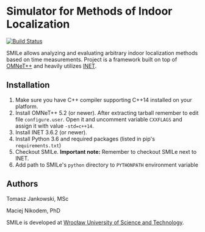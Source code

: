 # Simulator for Methods of Indoor Localization

[![Build Status](https://travis-ci.org/goofacz/smile.svg?branch=master)](https://travis-ci.org/goofacz/smile)

SMILe allows analyzing and evaluating arbitrary indoor localization methods based on time measurements. Project is a framework built on top of [OMNeT++](https://omnetpp.org/) and heavily utilizes [INET](https://github.com/inet-framework/inet).

## Installation

1. Make sure you have C++ compiler supporting C++14 installed on your platform.
2. Install OMNeT++ 5.2 (or newer). After extracting tarball remember to edit file `configure.user`. Open it and uncomment variable `CXXFLAGS` and assign it with value `-std=c++14`.
3. Install INET 3.6.2 (or newer).
4. Install Python 3.6 and required packages (listed in pip's `requirements.txt`)
5. Checkout SMILe. **Important note:** Remember to checkout SMILe next to INET.
6. Add path to SMILe's `python` directory to `PYTHONPATH` environment variable

## Authors

Tomasz Jankowski, MSc

Maciej Nikodem, PhD


SMILe is developed at [Wrocław University of Science and Technology](http://pwr.edu.pl/).
